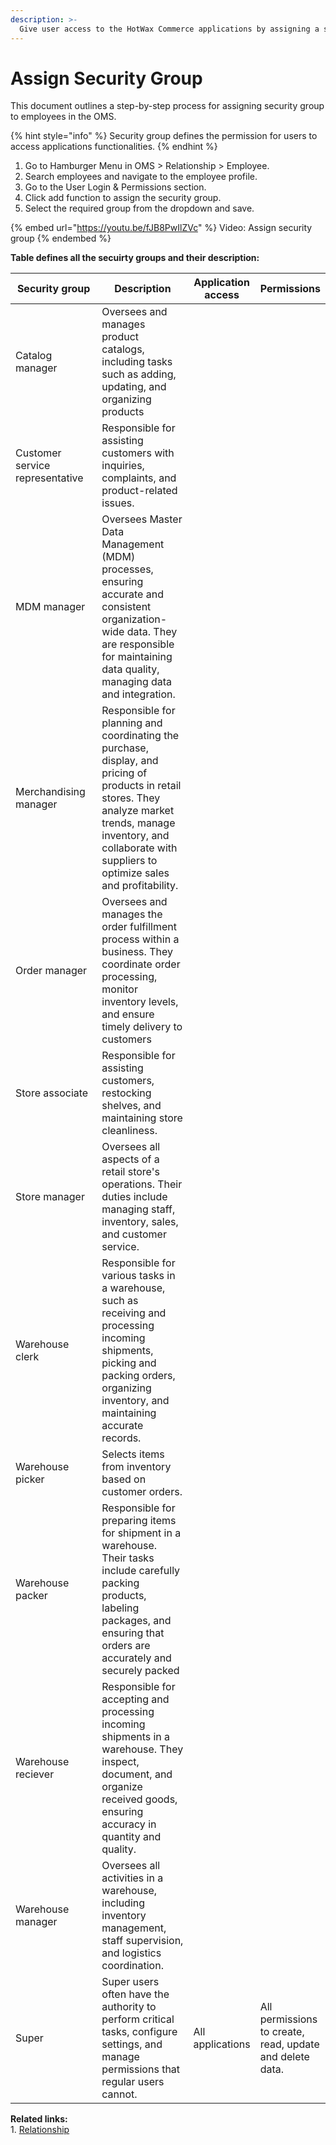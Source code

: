 ```yaml
---
description: >-
  Give user access to the HotWax Commerce applications by assigning a security group.
---
```


# Assign Security Group

This document outlines a step-by-step process for assigning security group to employees in the OMS.

{% hint style="info" %}
Security group defines the permission for users to access applications functionalities.&#x20;
{% endhint %}

1. Go to Hamburger Menu in OMS > Relationship > Employee.
2. Search employees and navigate to the employee profile.
3. Go to the User Login & Permissions section.
4. Click add function to assign the security group.
5. Select the required group from the dropdown and save.&#x20;



{% embed url="https://youtu.be/fJB8PwIlZVc" %}
Video: Assign security group
{% endembed %}



**Table defines all the secuirty groups and their description:**

<table data-full-width="true"><thead><tr><th width="253">Security group</th><th width="459">Description</th><th data-hidden>Application access</th><th data-hidden>Permissions</th></tr></thead><tbody><tr><td>Catalog manager</td><td>Oversees and manages product catalogs, including tasks such as adding, updating, and organizing products</td><td></td><td></td></tr><tr><td>Customer service representative</td><td>Responsible for assisting customers with inquiries, complaints, and product-related issues.</td><td></td><td></td></tr><tr><td>MDM manager</td><td>Oversees Master Data Management (MDM) processes, ensuring accurate and consistent organization-wide data. They are responsible for maintaining data quality, managing data and integration.</td><td></td><td></td></tr><tr><td>Merchandising manager</td><td>Responsible for planning and coordinating the purchase, display, and pricing of products in retail stores. They analyze market trends, manage inventory, and collaborate with suppliers to optimize sales and profitability.</td><td></td><td></td></tr><tr><td>Order manager</td><td>Oversees and manages the order fulfillment process within a business. They coordinate order processing, monitor inventory levels, and ensure timely delivery to customers</td><td></td><td></td></tr><tr><td>Store associate</td><td>Responsible for assisting customers, restocking shelves, and maintaining store cleanliness.</td><td></td><td></td></tr><tr><td>Store manager</td><td>Oversees all aspects of a retail store's operations. Their duties include managing staff, inventory, sales, and customer service.</td><td></td><td></td></tr><tr><td>Warehouse clerk</td><td>Responsible for various tasks in a warehouse, such as receiving and processing incoming shipments, picking and packing orders, organizing inventory, and maintaining accurate records.</td><td></td><td></td></tr><tr><td>Warehouse picker </td><td>Selects items from inventory based on customer orders.</td><td></td><td></td></tr><tr><td>Warehouse packer </td><td>Responsible for preparing items for shipment in a warehouse. Their tasks include carefully packing products, labeling packages, and ensuring that orders are accurately and securely packed</td><td></td><td></td></tr><tr><td>Warehouse reciever</td><td>Responsible for accepting and processing incoming shipments in a warehouse. They inspect, document, and organize received goods, ensuring accuracy in quantity and quality.</td><td></td><td></td></tr><tr><td>Warehouse manager</td><td>Oversees all activities in a warehouse, including inventory management, staff supervision, and logistics coordination.</td><td></td><td></td></tr><tr><td>Super</td><td>Super users often have the authority to perform critical tasks, configure settings, and manage permissions that regular users cannot.</td><td>All applications</td><td>All permissions to create, read, update and delete data.</td></tr></tbody></table>



**Related links:** 
\
1\. [Relationship](http://127.0.0.1:5000/o/l53nGvPQLhOHrKCP9HTG/s/oLmQzGATywYkwiU9sCat/)